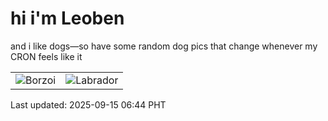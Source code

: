 # hi i'm Leoben

and i like dogs—so have some random dog pics that change whenever my CRON feels like it

|  |  |
|--------|----------|
| ![Borzoi](https://random-dog-vercel.vercel.app/api/random-borzoi?v=1757889879) | ![Labrador](https://random-dog-vercel.vercel.app/api/random-labrador?v=1757889879) |

Last updated: 2025-09-15 06:44 PHT
